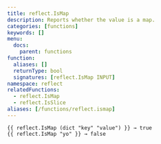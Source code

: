 ```yaml
---
title: reflect.IsMap
description: Reports whether the value is a map.
categories: [functions]
keywords: []
menu:
  docs:
    parent: functions
function:
  aliases: []
  returnType: bool
  signatures: [reflect.IsMap INPUT]
namespace: reflect
relatedFunctions:
  - reflect.IsMap
  - reflect.IsSlice
aliases: [/functions/reflect.ismap]
---
```


```go-html-template
{{ reflect.IsMap (dict "key" "value") }} → true
{{ reflect.IsMap "yo" }} → false
```
